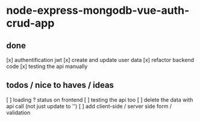 # node-express-mongodb-vue-auth-crud-app

## done

[x] authentification jwt 
[x] create and update user data
[x] refactor backend code 
[x] testing the api manually 



## todos / nice to haves / ideas

[ ] loading ? status on frontend
[ ] testing the api too
[ ] delete the data with api call (not just update to '')
[ ] add client-side / server side form / validation